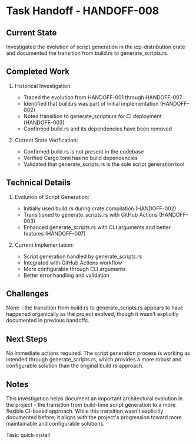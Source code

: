 # Task Handoff - HANDOFF-008

## Current State

Investigated the evolution of script generation in the icp-distribution crate and documented the transition from build.rs to generate_scripts.rs.

## Completed Work

1. Historical Investigation:

   - Traced the evolution from HANDOFF-001 through HANDOFF-007
   - Identified that build.rs was part of initial implementation (HANDOFF-002)
   - Noted transition to generate_scripts.rs for CI deployment (HANDOFF-003)
   - Confirmed build.rs and its dependencies have been removed

2. Current State Verification:
   - Confirmed build.rs is not present in the codebase
   - Verified Cargo.toml has no build dependencies
   - Validated that generate_scripts.rs is the sole script generation tool

## Technical Details

1. Evolution of Script Generation:

   - Initially used build.rs during crate compilation (HANDOFF-002)
   - Transitioned to generate_scripts.rs with GitHub Actions (HANDOFF-003)
   - Enhanced generate_scripts.rs with CLI arguments and better features (HANDOFF-007)

2. Current Implementation:
   - Script generation handled by generate_scripts.rs
   - Integrated with GitHub Actions workflow
   - More configurable through CLI arguments
   - Better error handling and validation

## Challenges

None - the transition from build.rs to generate_scripts.rs appears to have happened organically as the project evolved, though it wasn't explicitly documented in previous handoffs.

## Next Steps

No immediate actions required. The script generation process is working as intended through generate_scripts.rs, which provides a more robust and configurable solution than the original build.rs approach.

## Notes

This investigation helps document an important architectural evolution in the project - the transition from build-time script generation to a more flexible CI-based approach. While this transition wasn't explicitly documented before, it aligns with the project's progression toward more maintainable and configurable solutions.

Task: quick-install
